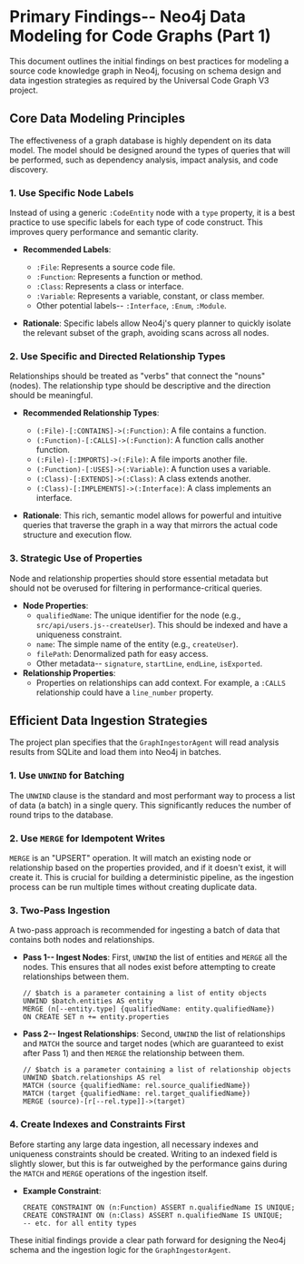 # Primary Findings-- Neo4j Data Modeling for Code Graphs (Part 1)

This document outlines the initial findings on best practices for modeling a source code knowledge graph in Neo4j, focusing on schema design and data ingestion strategies as required by the Universal Code Graph V3 project.

## Core Data Modeling Principles

The effectiveness of a graph database is highly dependent on its data model. The model should be designed around the types of queries that will be performed, such as dependency analysis, impact analysis, and code discovery.

### 1. Use Specific Node Labels
Instead of using a generic `:CodeEntity` node with a `type` property, it is a best practice to use specific labels for each type of code construct. This improves query performance and semantic clarity.

*   **Recommended Labels**:
    *   `:File`: Represents a source code file.
    *   `:Function`: Represents a function or method.
    *   `:Class`: Represents a class or interface.
    *   `:Variable`: Represents a variable, constant, or class member.
    *   Other potential labels-- `:Interface`, `:Enum`, `:Module`.

*   **Rationale**: Specific labels allow Neo4j's query planner to quickly isolate the relevant subset of the graph, avoiding scans across all nodes.

### 2. Use Specific and Directed Relationship Types
Relationships should be treated as "verbs" that connect the "nouns" (nodes). The relationship type should be descriptive and the direction should be meaningful.

*   **Recommended Relationship Types**:
    *   `(:File)-[:CONTAINS]->(:Function)`: A file contains a function.
    *   `(:Function)-[:CALLS]->(:Function)`: A function calls another function.
    *   `(:File)-[:IMPORTS]->(:File)`: A file imports another file.
    *   `(:Function)-[:USES]->(:Variable)`: A function uses a variable.
    *   `(:Class)-[:EXTENDS]->(:Class)`: A class extends another.
    *   `(:Class)-[:IMPLEMENTS]->(:Interface)`: A class implements an interface.

*   **Rationale**: This rich, semantic model allows for powerful and intuitive queries that traverse the graph in a way that mirrors the actual code structure and execution flow.

### 3. Strategic Use of Properties
Node and relationship properties should store essential metadata but should not be overused for filtering in performance-critical queries.

*   **Node Properties**:
    *   `qualifiedName`: The unique identifier for the node (e.g., `src/api/users.js--createUser`). This should be indexed and have a uniqueness constraint.
    *   `name`: The simple name of the entity (e.g., `createUser`).
    *   `filePath`: Denormalized path for easy access.
    *   Other metadata-- `signature`, `startLine`, `endLine`, `isExported`.
*   **Relationship Properties**:
    *   Properties on relationships can add context. For example, a `:CALLS` relationship could have a `line_number` property.

## Efficient Data Ingestion Strategies

The project plan specifies that the `GraphIngestorAgent` will read analysis results from SQLite and load them into Neo4j in batches.

### 1. Use `UNWIND` for Batching
The `UNWIND` clause is the standard and most performant way to process a list of data (a batch) in a single query. This significantly reduces the number of round trips to the database.

### 2. Use `MERGE` for Idempotent Writes
`MERGE` is an "UPSERT" operation. It will match an existing node or relationship based on the properties provided, and if it doesn't exist, it will create it. This is crucial for building a deterministic pipeline, as the ingestion process can be run multiple times without creating duplicate data.

### 3. Two-Pass Ingestion
A two-pass approach is recommended for ingesting a batch of data that contains both nodes and relationships.

*   **Pass 1-- Ingest Nodes**: First, `UNWIND` the list of entities and `MERGE` all the nodes. This ensures that all nodes exist before attempting to create relationships between them.
    ```cypher
    // $batch is a parameter containing a list of entity objects
    UNWIND $batch.entities AS entity
    MERGE (n[--entity.type] {qualifiedName: entity.qualifiedName})
    ON CREATE SET n += entity.properties
    ```
*   **Pass 2-- Ingest Relationships**: Second, `UNWIND` the list of relationships and `MATCH` the source and target nodes (which are guaranteed to exist after Pass 1) and then `MERGE` the relationship between them.
    ```cypher
    // $batch is a parameter containing a list of relationship objects
    UNWIND $batch.relationships AS rel
    MATCH (source {qualifiedName: rel.source_qualifiedName})
    MATCH (target {qualifiedName: rel.target_qualifiedName})
    MERGE (source)-[r[--rel.type]]->(target)
    ```

### 4. Create Indexes and Constraints First
Before starting any large data ingestion, all necessary indexes and uniqueness constraints should be created. Writing to an indexed field is slightly slower, but this is far outweighed by the performance gains during the `MATCH` and `MERGE` operations of the ingestion itself.

*   **Example Constraint**:
    ```cypher
    CREATE CONSTRAINT ON (n:Function) ASSERT n.qualifiedName IS UNIQUE;
    CREATE CONSTRAINT ON (n:Class) ASSERT n.qualifiedName IS UNIQUE;
    -- etc. for all entity types
    ```

These initial findings provide a clear path forward for designing the Neo4j schema and the ingestion logic for the `GraphIngestorAgent`.